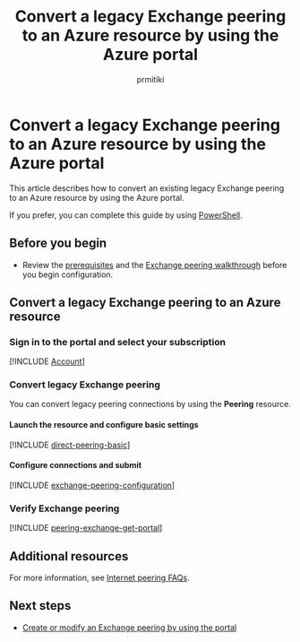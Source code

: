 ﻿---
title: Convert a legacy Exchange peering to an Azure resource by using the Azure portal
titleSuffix: Azure
description: Convert a legacy Exchange peering to an Azure resource by using the Azure portal
services: internet-peering
author: prmitiki
ms.service: internet-peering
ms.topic: article
ms.date: 11/27/2019
ms.author: prmitiki
---

# Convert a legacy Exchange peering to an Azure resource by using the Azure portal

This article describes how to convert an existing legacy Exchange peering to an Azure resource by using the Azure portal.

If you prefer, you can complete this guide by using [PowerShell](howto-legacy-exchange-powershell.md).

## Before you begin
* Review the [prerequisites](prerequisites.md) and the [Exchange peering walkthrough](walkthrough-exchange-all.md) before you begin configuration.

## Convert a legacy Exchange peering to an Azure resource

### Sign in to the portal and select your subscription
[!INCLUDE [Account](./includes/account-portal.md)]

### <a name=create></a>Convert legacy Exchange peering

You can convert legacy peering connections by using the **Peering** resource.

#### Launch the resource and configure basic settings
[!INCLUDE [direct-peering-basic](./includes/direct-portal-basic.md)]

#### Configure connections and submit
[!INCLUDE [exchange-peering-configuration](./includes/exchange-portal-configuration-legacy.md)]

### <a name=get></a>Verify Exchange peering
[!INCLUDE [peering-exchange-get-portal](./includes/exchange-portal-get.md)]

## Additional resources

For more information, see [Internet peering FAQs](faqs.md).

## Next steps

* [Create or modify an Exchange peering by using the portal](howto-exchange-portal.md)
